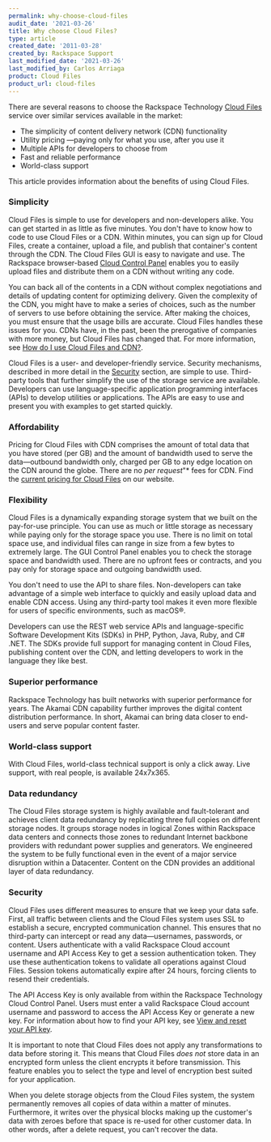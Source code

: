 ```yaml
---
permalink: why-choose-cloud-files
audit_date: '2021-03-26'
title: Why choose Cloud Files? 
type: article
created_date: '2011-03-28'
created_by: Rackspace Support
last_modified_date: '2021-03-26'
last_modified_by: Carlos Arriaga
product: Cloud Files
product_url: cloud-files
---
```


There are several reasons to choose the Rackspace Technology [Cloud
Files](https://www.rackspace.com/cloud/files) service over similar services
available in the market:

- The simplicity of content delivery network (CDN) functionality
- Utility pricing &mdash;paying only for what you use, after you use it
- Multiple APIs for developers to choose from
- Fast and reliable performance
- World-class support

This article provides information about the benefits of using Cloud Files.

### Simplicity

Cloud Files is simple to use for developers and non-developers alike. You can get started
in as little as five minutes. You don't have to know how to code to use Cloud Files or a CDN.
Within minutes, you can sign up for Cloud Files, create a container, upload a file, and publish
that container's content through the CDN. The Cloud Files GUI is easy to navigate and use. The
Rackspace browser-based [Cloud Control Panel](https://login.rackspace.com/) enables you to easily
upload files and distribute them on a CDN without writing any code.

You can back all of the contents in a CDN without complex negotiations and details of updating
content for optimizing delivery. Given the complexity of the CDN, you might have to make a series
of choices, such as the number of servers to use before obtaining the service. After making the
choices, you must ensure that the usage bills are accurate. Cloud Files handles these issues for
you. CDNs have, in the past, been the prerogative of companies with more money, but Cloud Files
has changed that. For more information, see [How do I use Cloud Files and CDN?](https://docs-ospc.rackspace.com/support/how-to/cloud-files/getting-started-with-cloud-files-and-cdn).

Cloud Files is a user- and developer-friendly service. Security mechanisms, described in more
detail in the [Security](https://docs-ospc.rackspace.com/support/how-to/cloud-files/why-choose-cloud-files) section, are simple to use.
Third-party tools that further simplify the use of the storage service are available. Developers
can use language-specific application programming interfaces (APIs) to develop utilities or
applications. The APIs are easy to use and present you with examples to get started quickly.

### Affordability

Pricing for Cloud Files with CDN comprises the amount of total data that you have stored (per GB)
and the amount of bandwidth used to serve the data&mdash;outbound bandwidth only, charged per GB
to any edge location on the CDN around the globe. There are no *per request*"* fees for CDN. Find
the [current pricing for Cloud Files](https://www.rackspace.com/openstack/public/servers/pricing)
on our website.

### Flexibility

Cloud Files is a dynamically expanding storage system that we built on the pay-for-use principle.
You can use as much or little storage as necessary while paying only for the storage space you use.
There is no limit on total space use, and individual files can range in size from a few bytes to
extremely large. The GUI Control Panel enables you to check the storage space and bandwidth used. There
are no upfront fees or contracts, and you pay only for storage space and outgoing bandwidth used.

You don't need to use the API to share files. Non-developers can take advantage of a simple web interface
to quickly and easily upload data and enable CDN access. Using any third-party tool makes it even
more flexible for users of specific environments, such as macOS&reg;.

Developers can use the REST web service APIs and language-specific Software Development Kits (SDKs) in PHP,
Python, Java, Ruby, and C# .NET. The SDKs provide full support for managing content in Cloud Files,
publishing content over the CDN, and letting developers to work in the language they like best.

### Superior performance

Rackspace Technology has built networks with superior performance for years. The Akamai CDN capability
further improves the digital content distribution performance. In short, Akamai can bring data closer
to end-users and serve popular content faster.

### World-class support

With Cloud Files, world-class technical support is only a click away. Live support, with real people,
is available 24x7x365.

### Data redundancy

The Cloud Files storage system is highly available and fault-tolerant and achieves client data redundancy
by replicating three full copies on different storage nodes. It groups storage nodes in logical Zones within
Rackspace data centers and connects those zones to redundant Internet backbone providers with redundant power
supplies and generators. We engineered the system to be fully functional even in the event of a major service
disruption within a Datacenter. Content on the CDN provides an additional layer of data redundancy.

### Security

Cloud Files uses different measures to ensure that we keep your data safe. First, all traffic between clients
and the Cloud Files system uses SSL to establish a secure, encrypted communication channel. This ensures that
no third-party can intercept or read any data&mdash;usernames, passwords, or content. Users authenticate with
a valid Rackspace Cloud account username and API Access Key to get a session authentication token. They use
these authentication tokens to validate all operations against Cloud Files. Session tokens automatically expire
after 24 hours, forcing clients to resend their credentials.

The API Access Key is only available from within the Rackspace Technology Cloud Control Panel. Users must enter
a valid Rackspace Cloud account username and password to access the API Access Key or generate a new key. For
information about how to find your API key, see [View and reset your API key](https://support.rackspace.com/how-to/view-and-reset-your-api-key).

It is important to note that Cloud Files does not apply any transformations to data before storing it. This means
that Cloud Files *does not* store data in an encrypted form unless the client encrypts it before transmission.
This feature enables you to select the type and level of encryption best suited for your application.

When you delete storage objects from the Cloud Files system, the system permanently removes all copies of data within
a matter of minutes. Furthermore, it writes over the physical blocks making up the customer's data with zeroes before
that space is re-used for other customer data. In other words, after a delete request, you can't recover the data.
